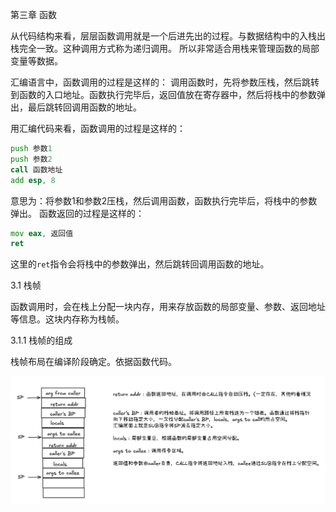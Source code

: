 第三章 函数

从代码结构来看，层层函数调用就是一个后进先出的过程。与数据结构中的入栈出栈完全一致。这种调用方式称为递归调用。
所以非常适合用栈来管理函数的局部变量等数据。

汇编语言中，函数调用的过程是这样的：
调用函数时，先将参数压栈，然后跳转到函数的入口地址。函数执行完毕后，返回值放在寄存器中，然后将栈中的参数弹出，最后跳转回调用函数的地址。

用汇编代码来看，函数调用的过程是这样的：
```asm
push 参数1
push 参数2
call 函数地址
add esp, 8
```
意思为：将参数1和参数2压栈，然后调用函数，函数执行完毕后，将栈中的参数弹出。
函数返回的过程是这样的：
```asm
mov eax, 返回值
ret
```
这里的`ret`指令会将栈中的参数弹出，然后跳转回调用函数的地址。

3.1 栈帧

函数调用时，会在栈上分配一块内存，用来存放函数的局部变量、参数、返回地址等信息。这块内存称为栈帧。

3.1.1 栈帧的组成

栈帧布局在编译阶段确定。依据函数代码。


![ch3-3.1.1.png](img/ch3-3.1.1.png)


